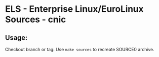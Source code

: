 # ELS - Enterprise Linux/EuroLinux Sources - cnic
 
## Usage:
  Checkout branch or tag. Use `make sources` to recreate  SOURCE0 archive.
